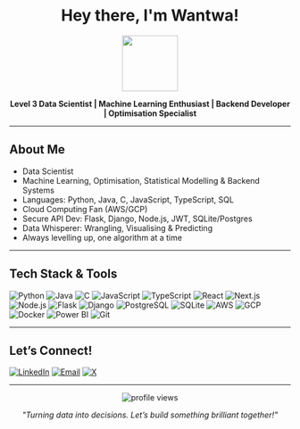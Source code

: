 <h1 align="center">Hey there, I'm Wantwa! </h1>

<p align="center">
  <img src="https://media.giphy.com/media/3o7TKtnuHOHHUjR38Y/giphy.gif…" width="100" height="100">
</p>

<p align="center">
  <b>Level 3 Data Scientist | Machine Learning Enthusiast | Backend Developer | Optimisation Specialist</b>
</p>

---

##  About Me

-  Data Scientist
-  Machine Learning, Optimisation, Statistical Modelling & Backend Systems
-  Languages: Python, Java, C, JavaScript, TypeScript, SQL
-  Cloud Computing Fan (AWS/GCP)
-  Secure API Dev: Flask, Django, Node.js, JWT, SQLite/Postgres
-  Data Whisperer: Wrangling, Visualising & Predicting
-  Always levelling up, one algorithm at a time

---

##  Tech Stack & Tools

![Python](https://img.shields.io/badge/Python-3776AB?style=flat&logo=python&logoColor=green…)
![Java](https://img.shields.io/badge/Java-007396?style=flat&logo=java&logoColor=white…)
![C](https://img.shields.io/badge/C-00599C?style=flat&logo=c&logoColor=white…)
![JavaScript](https://img.shields.io/badge/JavaScript-F7DF1E?style=flat&logo=javascript&logoColor=black…)
![TypeScript](https://img.shields.io/badge/TypeScript-3178C6?style=flat&logo=typescript&logoColor=white…)
![React](https://img.shields.io/badge/React-61DAFB?style=flat&logo=react&logoColor=black…)
![Next.js](https://img.shields.io/badge/Next.js-000000?style=flat&logo=nextdotjs&logoColor=white…)
![Node.js](https://img.shields.io/badge/Node.js-339933?style=flat&logo=nodedotjs&logoColor=white…)
![Flask](https://img.shields.io/badge/Flask-000000?style=flat&logo=flask&logoColor=white…)
![Django](https://img.shields.io/badge/Django-092E20?style=flat&logo=django&logoColor=white…)
![PostgreSQL](https://img.shields.io/badge/PostgreSQL-336791?style=flat&logo=postgresql&logoColor=white…)
![SQLite](https://img.shields.io/badge/SQLite-003B57?style=flat&logo=sqlite&logoColor=white…)
![AWS](https://img.shields.io/badge/AWS-232F3E?style=flat&logo=amazon-aws&logoColor=white…)
![GCP](https://img.shields.io/badge/GCP-4285F4?style=flat&logo=google-cloud&logoColor=white…)
![Docker](https://img.shields.io/badge/Docker-2496ED?style=flat&logo=docker&logoColor=white…)
![Power BI](https://img.shields.io/badge/Power%20BI-F2C811?style=flat&logo=powerbi&logoColor=black…)
![Git](https://img.shields.io/badge/Git-F05032?style=flat&logo=git&logoColor=white…)

---

##  Let’s Connect!

[![LinkedIn](https://img.shields.io/badge/LinkedIn-blue?style=flat&logo=linkedin&logoColor=white)](https://www.linkedin.com/in/YOUR-LINKEDIN/…)
[![Email](https://img.shields.io/badge/Email-D14836?style=flat&logo=gmail&logoColor=white)](mailto:YOUR-EMAIL@gmail.com…)
[![X](https://img.shields.io/badge/X-000000?style=flat&logo=About.me&logoColor=white)](https://https://x.com/Superman_MW…)

---

<p align="center">
  <img src="https://komarev.com/ghpvc/?username=YOUR-GITHUB-USERNAME&label=Profile%20views&color=0e75b6&style=flat…" alt="profile views" />
</p>

<p align="center">
  <i>"Turning data into decisions. Let’s build something brilliant together!"</i>
</p>
